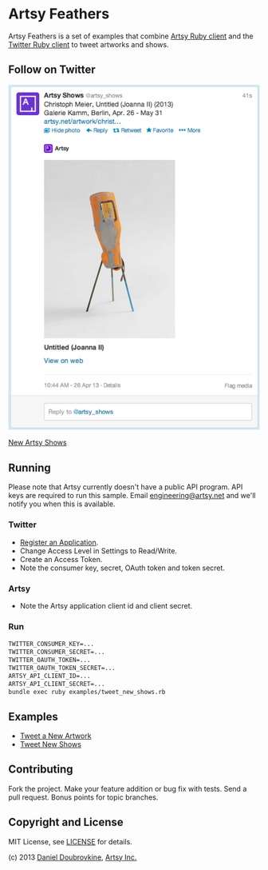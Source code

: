 Artsy Feathers
==============

Artsy Feathers is a set of examples that combine [Artsy Ruby client](https://github.com/artsy/artsy-ruby-client) and the [Twitter Ruby client](https://github.com/sferik/twitter) to tweet artworks and shows.

Follow on Twitter
-----------------

![](screenshots/artsy_shows.png)

[New Artsy Shows](https://twitter.com/artsy_shows)

Running
-------

Please note that Artsy currently doesn't have a public API program. API keys are required to run this sample. Email engineering@artsy.net and we'll notify you when this is available.

### Twitter

* [Register an Application](https://dev.twitter.com/apps/new).
* Change Access Level in Settings to Read/Write.
* Create an Access Token.
* Note the consumer key, secret, OAuth token and token secret.

### Artsy

* Note the Artsy application client id and client secret.

### Run

```
TWITTER_CONSUMER_KEY=...
TWITTER_CONSUMER_SECRET=...
TWITTER_OAUTH_TOKEN=...
TWITTER_OAUTH_TOKEN_SECRET=...
ARTSY_API_CLIENT_ID=...
ARTSY_API_CLIENT_SECRET=...
bundle exec ruby examples/tweet_new_shows.rb
```

Examples
--------

* [Tweet a New Artwork](examples/tweet_new_artwork.rb)
* [Tweet New Shows](examples/tweet_new_shows.rb)

Contributing
------------

Fork the project. Make your feature addition or bug fix with tests. Send a pull request. Bonus points for topic branches.

Copyright and License
---------------------

MIT License, see [LICENSE](http://github.com/dblock/mongoid-scroll/raw/master/LICENSE.md) for details.

(c) 2013 [Daniel Doubrovkine](http://github.com/dblock), [Artsy Inc.](http://artsy.net)
